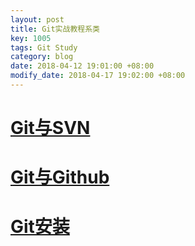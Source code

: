 ```yaml
---
layout: post
title: Git实战教程系类
key: 1005
tags: Git Study
category: blog
date: 2018-04-12 19:01:00 +08:00
modify_date: 2018-04-17 19:02:00 +08:00
---
```


# [Git与SVN](https://yicm.github.io/blog/2018/04/09/Git-SVN.html)

# [Git与Github](https://yicm.github.io/blog/2018/04/10/Git-Github.html)

# [Git安装](https://yicm.github.io/blog/2018/04/11/Git-Install.html)

